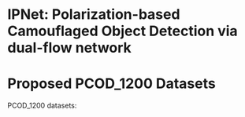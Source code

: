 # IPNet: Polarization-based Camouflaged Object Detection via dual-flow network

# Proposed PCOD_1200 Datasets
PCOD_1200 datasets:
